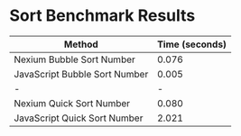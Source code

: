 # Sort Benchmark Results

| Method                        | Time (seconds) |
| ----------------------------- | -------------- |
| Nexium Bubble Sort Number     | 0.076          |
| JavaScript Bubble Sort Number | 0.005          |
| -                             | -              |
| Nexium Quick Sort Number      | 0.080          |
| JavaScript Quick Sort Number  | 2.021          |
